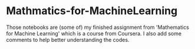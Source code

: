 # Mathmatics-for-MachineLearning
Those notebooks are (some of) my finished assignment from 'Mathematics for Machine Learning' which is a course from Coursera.
I also add some comments to help better understanding the codes.